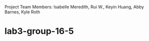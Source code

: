 Project Team Members: 
Isabelle Meredith, Rui W., Keyin Huang, Abby Barnes, Kyle Roth
# lab3-group-16-5
